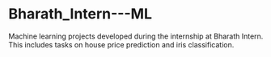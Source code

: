 # Bharath_Intern---ML
Machine learning projects developed during the internship at Bharath Intern. This includes tasks on house price prediction and iris classification.
